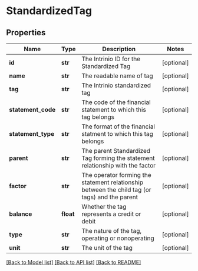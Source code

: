# StandardizedTag

## Properties
Name | Type | Description | Notes
------------ | ------------- | ------------- | -------------
**id** | **str** | The Intrinio ID for the Standardized Tag | [optional] 
**name** | **str** | The readable name of tag | [optional] 
**tag** | **str** | The Intrinio standardized tag | [optional] 
**statement_code** | **str** | The code of the financial statement to which this tag belongs | [optional] 
**statement_type** | **str** | The format of the financial statment to which this tag belongs | [optional] 
**parent** | **str** | The parent Standardized Tag forming the statement relationship with the factor | [optional] 
**factor** | **str** | The operator forming the statement relationship between the child tag (or tags) and the parent | [optional] 
**balance** | **float** | Whether the tag represents a credit or debit | [optional] 
**type** | **str** | The nature of the tag, operating or nonoperating | [optional] 
**unit** | **str** | The unit of the tag | [optional] 

[[Back to Model list]](../README.md#documentation-for-models) [[Back to API list]](../README.md#documentation-for-api-endpoints) [[Back to README]](../README.md)


